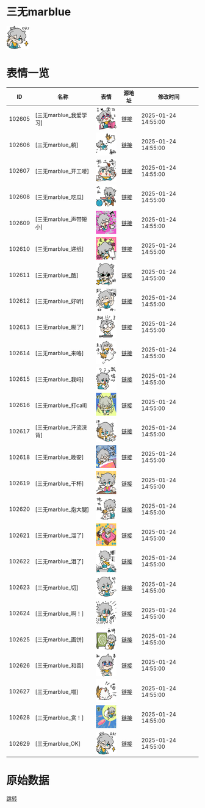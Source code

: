 # 三无marblue

<img src="./cover.png" height="60" alt="cover" />

# 表情一览

|ID|名称|表情|源地址|修改时间|
|----|----|----|----|----|
|102605|[三无marblue_我爱学习]|<img src="./pic/102605_%5B三无marblue_我爱学习%5D.png" height="60" alt="我爱学习"/>|[链接](https://i0.hdslb.com/bfs/garb/c5b30d47235a0749f542d730989ceb065ba9c5b4.png)|2025-01-24 14:55:00|
|102606|[三无marblue_躺]|<img src="./pic/102606_%5B三无marblue_躺%5D.png" height="60" alt="躺"/>|[链接](https://i0.hdslb.com/bfs/garb/7aeb07581ec92d3b06346141d2ff54ecb505b962.png)|2025-01-24 14:55:00|
|102607|[三无marblue_开工喽]|<img src="./pic/102607_%5B三无marblue_开工喽%5D.png" height="60" alt="开工喽"/>|[链接](https://i0.hdslb.com/bfs/garb/314afefff86183ce618d6dbfa29f21254268643b.png)|2025-01-24 14:55:00|
|102608|[三无marblue_吃瓜]|<img src="./pic/102608_%5B三无marblue_吃瓜%5D.png" height="60" alt="吃瓜"/>|[链接](https://i0.hdslb.com/bfs/garb/da96d464d64eafdb9a8044970904431b2a8b8e8e.png)|2025-01-24 14:55:00|
|102609|[三无marblue_声带短小]|<img src="./pic/102609_%5B三无marblue_声带短小%5D.png" height="60" alt="声带短小"/>|[链接](https://i0.hdslb.com/bfs/garb/10eb90e697c81981c49124ff18afa5f849f0261d.png)|2025-01-24 14:55:00|
|102610|[三无marblue_递纸]|<img src="./pic/102610_%5B三无marblue_递纸%5D.png" height="60" alt="递纸"/>|[链接](https://i0.hdslb.com/bfs/garb/418bc639f88c8c349b8f6aaa34ef98fd41a69b34.png)|2025-01-24 14:55:00|
|102611|[三无marblue_酷]|<img src="./pic/102611_%5B三无marblue_酷%5D.png" height="60" alt="酷"/>|[链接](https://i0.hdslb.com/bfs/garb/8b1e92423be542ce0969cfd3649ac52290a30f76.png)|2025-01-24 14:55:00|
|102612|[三无marblue_好听]|<img src="./pic/102612_%5B三无marblue_好听%5D.png" height="60" alt="好听"/>|[链接](https://i0.hdslb.com/bfs/garb/1e76043a14cfcfc4211cc2eea7c28de784096788.png)|2025-01-24 14:55:00|
|102613|[三无marblue_糊了]|<img src="./pic/102613_%5B三无marblue_糊了%5D.png" height="60" alt="糊了"/>|[链接](https://i0.hdslb.com/bfs/garb/b7865e22c80af312992aa727d8019ba5b4da24ef.png)|2025-01-24 14:55:00|
|102614|[三无marblue_来咯]|<img src="./pic/102614_%5B三无marblue_来咯%5D.png" height="60" alt="来咯"/>|[链接](https://i0.hdslb.com/bfs/garb/e1ad0e41d45607366c201f95c81517861aeede7e.png)|2025-01-24 14:55:00|
|102615|[三无marblue_我吗]|<img src="./pic/102615_%5B三无marblue_我吗%5D.png" height="60" alt="我吗"/>|[链接](https://i0.hdslb.com/bfs/garb/f5b3afce7e3f55975d7ef61cf5a906c657b711e4.png)|2025-01-24 14:55:00|
|102616|[三无marblue_打call]|<img src="./pic/102616_%5B三无marblue_打call%5D.png" height="60" alt="打call"/>|[链接](https://i0.hdslb.com/bfs/garb/f2ea95e7c8db86b5c5baf9105787a24ce166053c.png)|2025-01-24 14:55:00|
|102617|[三无marblue_汗流浃背]|<img src="./pic/102617_%5B三无marblue_汗流浃背%5D.png" height="60" alt="汗流浃背"/>|[链接](https://i0.hdslb.com/bfs/garb/f72f79984a936ef9d205ea1b3ff14f06d7fd4ff6.png)|2025-01-24 14:55:00|
|102618|[三无marblue_晚安]|<img src="./pic/102618_%5B三无marblue_晚安%5D.png" height="60" alt="晚安"/>|[链接](https://i0.hdslb.com/bfs/garb/54465c3aa5d909265a81e0773ef867a3406641b8.png)|2025-01-24 14:55:00|
|102619|[三无marblue_干杯]|<img src="./pic/102619_%5B三无marblue_干杯%5D.png" height="60" alt="干杯"/>|[链接](https://i0.hdslb.com/bfs/garb/872df43bb14bf1a13372137db9bb5e66570bfbc9.png)|2025-01-24 14:55:00|
|102620|[三无marblue_抱大腿]|<img src="./pic/102620_%5B三无marblue_抱大腿%5D.png" height="60" alt="抱大腿"/>|[链接](https://i0.hdslb.com/bfs/garb/9499ef49358e430bbcd0bbe1f463bf559c08682a.png)|2025-01-24 14:55:00|
|102621|[三无marblue_溜了]|<img src="./pic/102621_%5B三无marblue_溜了%5D.png" height="60" alt="溜了"/>|[链接](https://i0.hdslb.com/bfs/garb/93672dd8201796b25d31c51ec0fb71ed6b17e2bc.png)|2025-01-24 14:55:00|
|102622|[三无marblue_泪了]|<img src="./pic/102622_%5B三无marblue_泪了%5D.png" height="60" alt="泪了"/>|[链接](https://i0.hdslb.com/bfs/garb/7ebe54bc70ef92fe7fba47d461a6fed7a3c60c52.png)|2025-01-24 14:55:00|
|102623|[三无marblue_切]|<img src="./pic/102623_%5B三无marblue_切%5D.png" height="60" alt="切"/>|[链接](https://i0.hdslb.com/bfs/garb/972c5f2912b3b516174277ba11997a6e97644009.png)|2025-01-24 14:55:00|
|102624|[三无marblue_啊！]|<img src="./pic/102624_%5B三无marblue_啊！%5D.png" height="60" alt="啊！"/>|[链接](https://i0.hdslb.com/bfs/garb/e4ba3b71c25a4f19e88a96e89409c4213874ca7d.png)|2025-01-24 14:55:00|
|102625|[三无marblue_画饼]|<img src="./pic/102625_%5B三无marblue_画饼%5D.png" height="60" alt="画饼"/>|[链接](https://i0.hdslb.com/bfs/garb/c438e90ca8e59cbd5774e0a3c9b9e8b7890215fa.png)|2025-01-24 14:55:00|
|102626|[三无marblue_和善]|<img src="./pic/102626_%5B三无marblue_和善%5D.png" height="60" alt="和善"/>|[链接](https://i0.hdslb.com/bfs/garb/07546531b82240437e4b22b0ab7fff278d232aa9.png)|2025-01-24 14:55:00|
|102627|[三无marblue_喵]|<img src="./pic/102627_%5B三无marblue_喵%5D.png" height="60" alt="喵"/>|[链接](https://i0.hdslb.com/bfs/garb/47f10a20572d0f87225be079ffefb871665a1e17.png)|2025-01-24 14:55:00|
|102628|[三无marblue_赏！]|<img src="./pic/102628_%5B三无marblue_赏！%5D.png" height="60" alt="赏！"/>|[链接](https://i0.hdslb.com/bfs/garb/3de577975d9d7f0fa87ae175abc8301ff29c33cf.png)|2025-01-24 14:55:00|
|102629|[三无marblue_OK]|<img src="./pic/102629_%5B三无marblue_OK%5D.png" height="60" alt="OK"/>|[链接](https://i0.hdslb.com/bfs/garb/3ed8aebbcc62ffe099b0a01269ae5cdbdd54fb04.png)|2025-01-24 14:55:00|

# 原始数据

[跳转](./raw.json)

